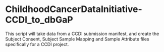 # ChildhoodCancerDataInitiative-CCDI_to_dbGaP
This script will take data from a CCDI submission manifest, and create the Subject Consent, Subject Sample Mapping and Sample Attribute files specifically for a CCDI project.
